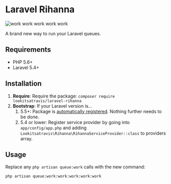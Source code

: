 # Laravel Rihanna

![work work work work work](https://upload.wikimedia.org/wikipedia/commons/thumb/d/dd/Rihanna_%287037170657%29.jpg/640px-Rihanna_%287037170657%29.jpg "Rihanna (7037170657).jpg")

A brand new way to run your Laravel queues.

## Requirements

* PHP 5.6+
* Laravel 5.4+

## Installation

1. **Require**: Require the package: `composer require lookitsatravis/laravel-rihanna`
1. **Bootstrap**: If your Laravel version is...
    1. 5.5+: Package is [automatically registered](https://medium.com/@taylorotwell/package-auto-discovery-in-laravel-5-5-ea9e3ab20518). Nothing further needs to be done.
    1. 5.4 or lower: Register service provider by going into `app/config/app.php` and adding `Lookitsatravis\Rihanna\RihannaServiceProvider::class` to providers array.

## Usage

Replace any `php artisan queue:work` calls with the new command:

`php artisan queue:work:work:work:work:work`